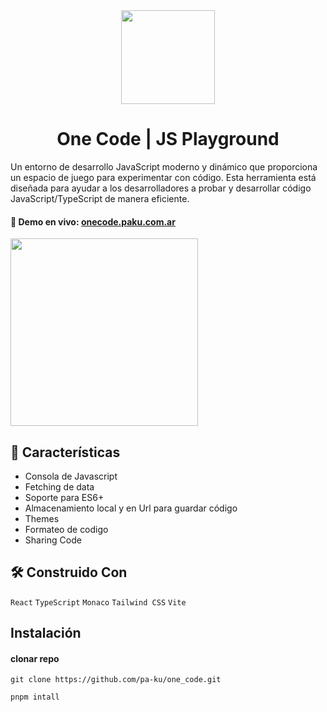 
<div align="center">  
  <img src= "https://github.com/user-attachments/assets/57240a44-7e0a-4df8-933b-c9be7313c8ee" width=150>
<h1>One Code | JS Playground</h1>
</div>

Un entorno de desarrollo JavaScript moderno y dinámico que proporciona un espacio de juego para experimentar con código. Esta herramienta está diseñada para ayudar a los desarrolladores a probar y desarrollar código JavaScript/TypeScript de manera eficiente.

#### 🔗 Demo en vivo: [onecode.paku.com.ar](https://onecode.paku.com.ar)

<kbd>
<img src="https://github.com/user-attachments/assets/4361576b-1d00-4fee-a720-6e17e205bfaf" width="300" >
</kbd>

## 🌟 Características
- Consola de Javascript
- Fetching de data
- Soporte para ES6+
- Almacenamiento local y en Url para guardar código
- Themes
- Formateo de codigo
- Sharing Code

## 🛠️ Construido Con 
``React`` ``TypeScript`` ``Monaco`` ``Tailwind CSS`` ``Vite``

  ## Instalación

#### clonar repo
````
git clone https://github.com/pa-ku/one_code.git
````

````
pnpm intall
````
